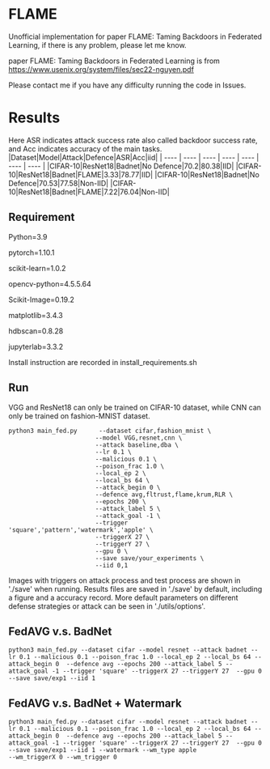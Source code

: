 # FLAME

Unofficial implementation for paper FLAME: Taming Backdoors in Federated Learning, if there is any problem, please let me know.

paper FLAME: Taming Backdoors in Federated Learning is from https://www.usenix.org/system/files/sec22-nguyen.pdf

Please contact me if you have any difficulty running the code in Issues.

# Results
Here ASR indicates attack success rate also called backdoor success rate, and Acc indicates accuracy of the main tasks.
|Dataset|Model|Attack|Defence|ASR|Acc|iid|
|  ---- |  ----  |  ----  |  ----  |  ----  | ----  | ---- |
|CIFAR-10|ResNet18|Badnet|No Defence|70.2|80.38|IID|
|CIFAR-10|ResNet18|Badnet|FLAME|3.33|78.77|IID|
|CIFAR-10|ResNet18|Badnet|No Defence|70.53|77.58|Non-IID|
|CIFAR-10|ResNet18|Badnet|FLAME|7.22|76.04|Non-IID|

## Requirement

Python=3.9

pytorch=1.10.1

scikit-learn=1.0.2

opencv-python=4.5.5.64

Scikit-Image=0.19.2

matplotlib=3.4.3

hdbscan=0.8.28

jupyterlab=3.3.2

Install instruction are recorded in install_requirements.sh

## Run

VGG and ResNet18 can only be trained on CIFAR-10 dataset, while CNN can only be trained on fashion-MNIST dataset.

```
python3 main_fed.py      --dataset cifar,fashion_mnist \
                        --model VGG,resnet,cnn \
                        --attack baseline,dba \
                        --lr 0.1 \
                        --malicious 0.1 \
                        --poison_frac 1.0 \
                        --local_ep 2 \
                        --local_bs 64 \
                        --attack_begin 0 \
                        --defence avg,fltrust,flame,krum,RLR \
                        --epochs 200 \
                        --attack_label 5 \
                        --attack_goal -1 \
                        --trigger 'square','pattern','watermark','apple' \
                        --triggerX 27 \
                        --triggerY 27 \
                        --gpu 0 \
                        --save save/your_experiments \
                        --iid 0,1 
```

Images with triggers on attack process and test process are shown in './save' when running.
Results files are saved in './save' by default, including a figure and a accuracy record.
More default parameters on different defense strategies or attack can be seen in './utils/options'.

## FedAVG v.s. BadNet
```
python3 main_fed.py --dataset cifar --model resnet --attack badnet --lr 0.1 --malicious 0.1 --poison_frac 1.0 --local_ep 2 --local_bs 64 --attack_begin 0  --defence avg --epochs 200 --attack_label 5 --attack_goal -1 --trigger 'square' --triggerX 27 --triggerY 27  --gpu 0 --save save/exp1 --iid 1
```

## FedAVG v.s. BadNet + Watermark
```
python3 main_fed.py --dataset cifar --model resnet --attack badnet --lr 0.1 --malicious 0.1 --poison_frac 1.0 --local_ep 2 --local_bs 64 --attack_begin 0  --defence avg --epochs 200 --attack_label 5 --attack_goal -1 --trigger 'square' --triggerX 27 --triggerY 27  --gpu 0 --save save/exp1 --iid 1 --watermark --wm_type apple
--wm_triggerX 0 --wm_trigger 0
```